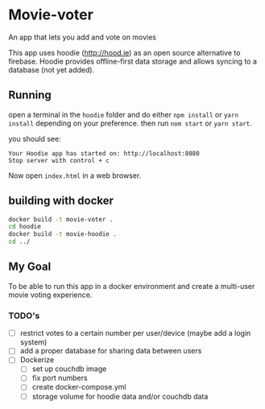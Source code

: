 # Movie-voter

An app that lets you add and vote on movies


This app uses hoodie (http://hood.ie) as an open source alternative to firebase. Hoodie provides offline-first data storage and allows syncing to a database (not yet added). 


## Running

open a terminal in the `hoodie` folder and do either `npm install` or `yarn install` depending on your preference. then run `nom start` or `yarn start`.

you should see:
```
Your Hoodie app has started on: http://localhost:8080
Stop server with control + c
```

Now open `index.html` in a web browser.


## building with docker

```bash
docker build -t movie-voter .
cd hoodie
docker build -t movie-hoodie .
cd ../
```

## My Goal

To be able to run this app in a docker environment and create a multi-user movie voting experience.

### TODO's
- [ ] restrict votes to a certain number per user/device (maybe add a login system)
- [ ] add a proper database for sharing data between users
- [ ] Dockerize
  - [ ] set up couchdb image
  - [ ] fix port numbers
  - [ ] create docker-compose.yml
  - [ ] storage volume for hoodie data and/or couchdb data